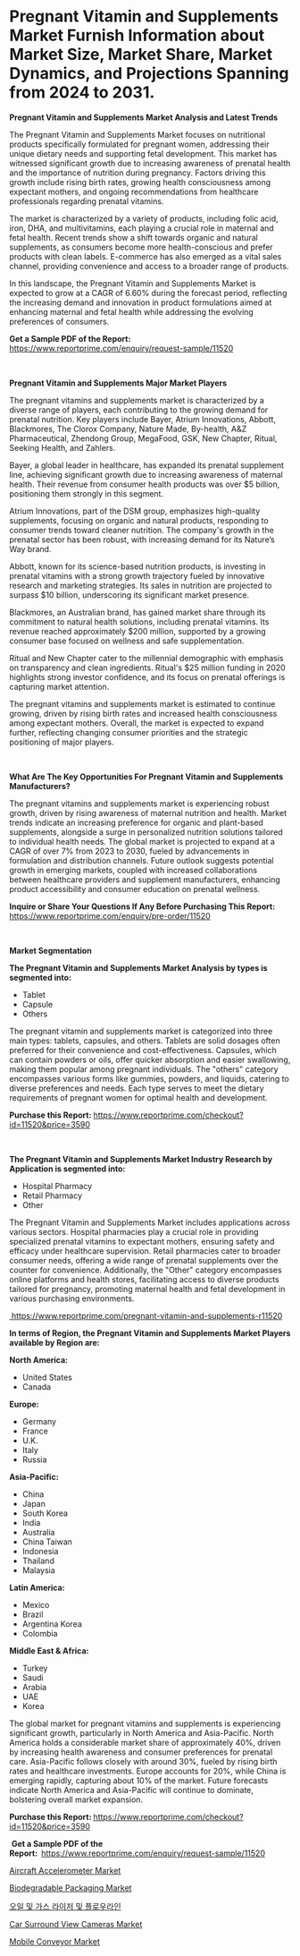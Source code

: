 <p><h1>Pregnant Vitamin and Supplements Market Furnish Information about Market Size, Market Share, Market Dynamics, and Projections Spanning from 2024 to 2031.</h1></p><p><strong>Pregnant Vitamin and Supplements Market Analysis and Latest Trends</strong></p>
<p><p>The Pregnant Vitamin and Supplements Market focuses on nutritional products specifically formulated for pregnant women, addressing their unique dietary needs and supporting fetal development. This market has witnessed significant growth due to increasing awareness of prenatal health and the importance of nutrition during pregnancy. Factors driving this growth include rising birth rates, growing health consciousness among expectant mothers, and ongoing recommendations from healthcare professionals regarding prenatal vitamins.</p><p>The market is characterized by a variety of products, including folic acid, iron, DHA, and multivitamins, each playing a crucial role in maternal and fetal health. Recent trends show a shift towards organic and natural supplements, as consumers become more health-conscious and prefer products with clean labels. E-commerce has also emerged as a vital sales channel, providing convenience and access to a broader range of products.</p><p>In this landscape, the Pregnant Vitamin and Supplements Market is expected to grow at a CAGR of 6.60% during the forecast period, reflecting the increasing demand and innovation in product formulations aimed at enhancing maternal and fetal health while addressing the evolving preferences of consumers.</p></p>
<p><strong>Get a Sample PDF of the Report:&nbsp;</strong> <a href="https://www.reportprime.com/enquiry/request-sample/11520">https://www.reportprime.com/enquiry/request-sample/11520</a></p>
<p>&nbsp;</p>
<p><strong>Pregnant Vitamin and Supplements Major Market Players</strong></p>
<p><p>The pregnant vitamins and supplements market is characterized by a diverse range of players, each contributing to the growing demand for prenatal nutrition. Key players include Bayer, Atrium Innovations, Abbott, Blackmores, The Clorox Company, Nature Made, By-health, A&Z Pharmaceutical, Zhendong Group, MegaFood, GSK, New Chapter, Ritual, Seeking Health, and Zahlers.</p><p>Bayer, a global leader in healthcare, has expanded its prenatal supplement line, achieving significant growth due to increasing awareness of maternal health. Their revenue from consumer health products was over $5 billion, positioning them strongly in this segment.</p><p>Atrium Innovations, part of the DSM group, emphasizes high-quality supplements, focusing on organic and natural products, responding to consumer trends toward cleaner nutrition. The company's growth in the prenatal sector has been robust, with increasing demand for its Nature’s Way brand.</p><p>Abbott, known for its science-based nutrition products, is investing in prenatal vitamins with a strong growth trajectory fueled by innovative research and marketing strategies. Its sales in nutrition are projected to surpass $10 billion, underscoring its significant market presence.</p><p>Blackmores, an Australian brand, has gained market share through its commitment to natural health solutions, including prenatal vitamins. Its revenue reached approximately $200 million, supported by a growing consumer base focused on wellness and safe supplementation.</p><p>Ritual and New Chapter cater to the millennial demographic with emphasis on transparency and clean ingredients. Ritual's $25 million funding in 2020 highlights strong investor confidence, and its focus on prenatal offerings is capturing market attention.</p><p>The pregnant vitamins and supplements market is estimated to continue growing, driven by rising birth rates and increased health consciousness among expectant mothers. Overall, the market is expected to expand further, reflecting changing consumer priorities and the strategic positioning of major players.</p></p>
<p>&nbsp;</p>
<p><strong>What Are The Key Opportunities For Pregnant Vitamin and Supplements Manufacturers?</strong></p>
<p><p>The pregnant vitamins and supplements market is experiencing robust growth, driven by rising awareness of maternal nutrition and health. Market trends indicate an increasing preference for organic and plant-based supplements, alongside a surge in personalized nutrition solutions tailored to individual health needs. The global market is projected to expand at a CAGR of over 7% from 2023 to 2030, fueled by advancements in formulation and distribution channels. Future outlook suggests potential growth in emerging markets, coupled with increased collaborations between healthcare providers and supplement manufacturers, enhancing product accessibility and consumer education on prenatal wellness.</p></p>
<p><strong>Inquire or Share Your Questions If Any Before Purchasing This Report:</strong> <a href="https://www.reportprime.com/enquiry/pre-order/11520">https://www.reportprime.com/enquiry/pre-order/11520</a></p>
<p>&nbsp;</p>
<p><strong>Market Segmentation</strong></p>
<p><strong>The Pregnant Vitamin and Supplements Market Analysis by types is segmented into:</strong></p>
<p><ul><li>Tablet</li><li>Capsule</li><li>Others</li></ul></p>
<p><p>The pregnant vitamin and supplements market is categorized into three main types: tablets, capsules, and others. Tablets are solid dosages often preferred for their convenience and cost-effectiveness. Capsules, which can contain powders or oils, offer quicker absorption and easier swallowing, making them popular among pregnant individuals. The "others" category encompasses various forms like gummies, powders, and liquids, catering to diverse preferences and needs. Each type serves to meet the dietary requirements of pregnant women for optimal health and development.</p></p>
<p><strong>Purchase this Report:&nbsp;</strong><a href="https://www.reportprime.com/checkout?id=11520&price=3590">https://www.reportprime.com/checkout?id=11520&price=3590</a></p>
<p>&nbsp;</p>
<p><strong>The Pregnant Vitamin and Supplements Market Industry Research by Application is segmented into:</strong></p>
<p><ul><li>Hospital Pharmacy</li><li>Retail Pharmacy</li><li>Other</li></ul></p>
<p><p>The Pregnant Vitamin and Supplements Market includes applications across various sectors. Hospital pharmacies play a crucial role in providing specialized prenatal vitamins to expectant mothers, ensuring safety and efficacy under healthcare supervision. Retail pharmacies cater to broader consumer needs, offering a wide range of prenatal supplements over the counter for convenience. Additionally, the "Other" category encompasses online platforms and health stores, facilitating access to diverse products tailored for pregnancy, promoting maternal health and fetal development in various purchasing environments.</p></p>
<p><a href="https://www.reportprime.com/pregnant-vitamin-and-supplements-r11520">&nbsp;https://www.reportprime.com/pregnant-vitamin-and-supplements-r11520</a></p>
<p><strong>In terms of Region, the Pregnant Vitamin and Supplements Market Players available by Region are:</strong></p>
<p>
    <p> <strong> North America: </strong>
        <ul>
            <li>United States</li>
            <li>Canada</li>
        </ul>
        </p> 
    <p> <strong> Europe: </strong>
        <ul>
            <li>Germany</li>
            <li>France</li>
            <li>U.K.</li>
            <li>Italy</li>
            <li>Russia</li>
        </ul>
        </p> 
    <p> <strong> Asia-Pacific: </strong>
        <ul>
            <li>China</li>
            <li>Japan</li>
            <li>South Korea</li>
            <li>India</li>
            <li>Australia</li>
            <li>China Taiwan</li>
            <li>Indonesia</li>
            <li>Thailand</li>
            <li>Malaysia</li>
        </ul>
        </p> 
    <p> <strong> Latin America: </strong>
        <ul>
            <li>Mexico</li>
            <li>Brazil</li>
            <li>Argentina Korea</li>
            <li>Colombia</li>
        </ul>
        </p> 
    <p> <strong> Middle East & Africa: </strong>
        <ul>
            <li>Turkey</li>
            <li>Saudi</li>
            <li>Arabia</li>
            <li>UAE</li>
            <li>Korea</li>
        </ul>
    </p>
    </p>
<p><p>The global market for pregnant vitamins and supplements is experiencing significant growth, particularly in North America and Asia-Pacific. North America holds a considerable market share of approximately 40%, driven by increasing health awareness and consumer preferences for prenatal care. Asia-Pacific follows closely with around 30%, fueled by rising birth rates and healthcare investments. Europe accounts for 20%, while China is emerging rapidly, capturing about 10% of the market. Future forecasts indicate North America and Asia-Pacific will continue to dominate, bolstering overall market expansion.</p></p>
<p><strong>Purchase this Report: </strong><a href="https://www.reportprime.com/checkout?id=11520&price=3590">https://www.reportprime.com/checkout?id=11520&price=3590</a></p>
<p>&nbsp;<strong>Get a Sample PDF of the Report:&nbsp;&nbsp;</strong><a href="https://www.reportprime.com/enquiry/request-sample/11520">https://www.reportprime.com/enquiry/request-sample/11520</a></p>
<p><strong></strong></p>
<p><p><a href="https://medium.com/@paul.morrison8567/this-aircraft-accelerometer-market-research-report-evaluates-the-key-market-trends-drivers-and-6871e8ce6f23">Aircraft Accelerometer Market</a></p><p><a href="https://www.linkedin.com/pulse/insights-biodegradable-packaging-market-players-size-geographical-ce1pf?trackingId=2yAaC%2BVlTiuAspb85zHCXQ%3D%3D">Biodegradable Packaging Market</a></p><p><a href="https://medium.com/@marielesch2023/%EC%98%A4%EC%9D%BC-%EB%B0%8F-%EA%B0%80%EC%8A%A4-%EB%A6%AC%EC%A0%80%EC%99%80-%ED%94%8C%EB%A1%9C%EC%9A%B0%EB%9D%BC%EC%9D%B8-%EC%8B%9C%EC%9E%A5%EC%97%90-%EB%8C%80%ED%95%9C-%EC%8B%AC%EC%B8%B5-%EB%B6%84%EC%84%9D-%ED%8A%B8%EB%A0%8C%EB%93%9C-%EC%8B%9C%EC%9E%A5-%EC%84%B8%EB%B6%84%ED%99%94-%EB%B0%8F-%EA%B2%BD%EC%9F%81-%EB%B6%84%EC%84%9D-d5a2d1f955e2">오일 및 가스 라이저 및 플로우라인</a></p><p><a href="https://issuu.com/reportprime-2/docs/car-surround-view-cameras-market-si_36b02f69d0b1f3">Car Surround View Cameras Market</a></p><p><a href="https://www.linkedin.com/pulse/mobile-conveyor-market-insights-product-type-application-trends-0ujcc?trackingId=YRbppLKVTTGgqWyExovB9A%3D%3D">Mobile Conveyor Market</a></p></p>